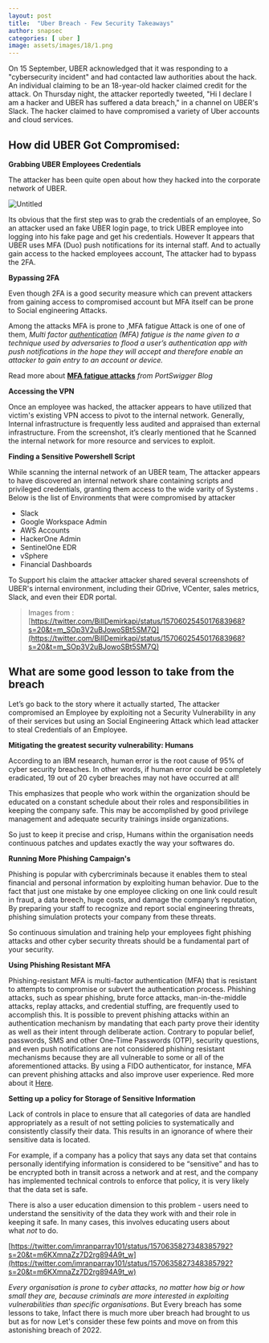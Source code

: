 ```yaml
---
layout: post
title:  "Uber Breach - Few Security Takeaways"
author: snapsec
categories: [ uber ]
image: assets/images/18/1.png
---
```



On 15 September, UBER acknowledged that it was responding to a "cybersecurity incident" and had contacted law authorities about the hack. An individual claiming to be an 18-year-old hacker claimed credit for the attack. On Thursday night, the attacker reportedly tweeted, "Hi I declare I am a hacker and UBER has suffered a data breach," in a channel on UBER's Slack. The hacker claimed to have compromised a variety of Uber accounts and cloud services.

## How did UBER Got Compromised:

**Grabbing UBER Employees Credentials**

The attacker has been quite open about how they hacked into the corporate network of UBER. 

![Untitled](UBER%20HACKE%202%2056281a2e3ea44701bbec356444485683/Untitled.png)

Its obvious that the first step was to grab the credentials of an employee, So an attacker used an fake UBER login page, to trick UBER employee into logging into his fake page and get his credentials. However It appears that UBER uses MFA (Duo) push notifications for its internal staff. And to actually gain access to the hacked employees account, The attacker had to bypass the 2FA.

**Bypassing 2FA**

Even though 2FA is a good security measure which can prevent attackers from gaining access to compromised account but MFA itself can be prone to Social engineering Attacks.  

Among the attacks MFA is prone to ,MFA fatigue Attack is one of one of them, *Multi factor [authentication](https://portswigger.net/daily-swig/authentication) (MFA) fatigue is the name given to a technique used by adversaries to flood a user’s authentication app with push notifications in the hope they will accept and therefore enable an attacker to gain entry to an account or device.*

Read more about **[MFA fatigue attacks](https://portswigger.net/daily-swig/mfa-fatigue-attacks-users-tricked-into-allowing-device-access-due-to-overload-of-push-notifications)** *from PortSwigger Blog*

**Accessing the VPN** 

Once an employee was hacked, the attacker appears to have utilized that victim's existing VPN access to pivot to the internal network. Generally, Internal infrastructure is frequently less audited and appraised than external infrastructure. From the screenshot, it’s clearly mentioned that he Scanned the internal network for more resource and services to exploit.

**Finding a Sensitive Powershell Script**

While scanning the internal network of an UBER team, The attacker appears to have discovered an internal network share containing scripts and privileged credentials, granting them access to the wide varity of Systems . Below is the list of Environments that were compromised by attacker

- Slack
- Google Workspace Admin
- AWS Accounts
- HackerOne Admin
- SentinelOne EDR
- vSphere
- Financial Dashboards

To Support his claim the attacker  attacker shared several screenshots of UBER's internal environment, including their GDrive, VCenter, sales metrics, Slack, and even their EDR portal.

> Images from : [https://twitter.com/BillDemirkapi/status/1570602545017683968?s=20&t=m_SOp3V2uBJowoSBt5SM7Q](https://twitter.com/BillDemirkapi/status/1570602545017683968?s=20&t=m_SOp3V2uBJowoSBt5SM7Q)
> 

## What are some good lesson to take from the breach

Let’s go back to the story where it actually started, The attacker compromised an Employee by exploiting not a Security Vulnerability in any of their services but using an Social Engineering Attack which lead attacker to steal Credentials of an Employee.

**Mitigating the greatest security vulnerability: Humans**

According to an IBM research, human error is the root cause of 95% of cyber security breaches. In other words, if human error could be completely eradicated, 19 out of 20 cyber breaches may not have occurred at all!

This emphasizes that people who work within the organization should be educated on a constant schedule about their roles and responsibilities in keeping the company safe. This may be accomplished by good privilege management and adequate security trainings inside organizations.

So just to keep it precise and crisp, Humans within the organisation needs continuous patches and updates exactly the way your softwares do.

**Running More Phishing Campaign's**

 

Phishing is popular with cybercriminals because it enables them to steal financial and personal information by exploiting human behavior. Due to the fact that just one mistake by one employee clicking on one link could result in fraud, a data breech, huge costs, and damage the company’s reputation, By preparing your staff to recognize and report social engineering threats, phishing simulation protects your company from these threats.

So continuous simulation and training help your employees fight phishing attacks and other cyber security threats should be a fundamental part of your security.

**Using Phishing Resistant MFA**

Phishing-resistant MFA is multi-factor authentication (MFA) that is resistant to attempts to compromise or subvert the authentication process. Phishing attacks, such as spear phishing, brute force attacks, man-in-the-middle attacks, replay attacks, and credential stuffing, are frequently used to accomplish this. It is possible to prevent phishing attacks within an authentication mechanism by mandating that each party prove their identity as well as their intent through deliberate action. Contrary to popular belief, passwords, SMS and other One-Time Passwords (OTP), security questions, and even push notifications are not considered phishing resistant mechanisms because they are all vulnerable to some or all of the aforementioned attacks. By using a FIDO authenticator, for instance, MFA can prevent phishing attacks and also improve user experience. Red more about it [Here](https://blog.hypr.com/what-is-phishing-resistant-mfa).

**Setting up a policy for Storage of Sensitive Information**

Lack of controls in place to ensure that all categories of data are handled appropriately as a result of not setting policies to systematically and consistently classify their data. This results in an ignorance of where their sensitive data is located.

For example, if a company has a policy that says any data set that contains personally identifying information is considered to be “sensitive” and has to be encrypted both in transit across a network and at rest, and the company has implemented technical controls to enforce that policy, it is very likely that the data set is safe.

There is also a user education dimension to this problem - users need to understand the sensitivity of the data they work with and their role in keeping it safe. In many cases, this involves educating users about what *not* to do.

[https://twitter.com/imranparray101/status/1570635827348385792?s=20&t=m6KXmnaZz7D2rg894A9t_w](https://twitter.com/imranparray101/status/1570635827348385792?s=20&t=m6KXmnaZz7D2rg894A9t_w)

*Every organisation is prone to cyber attacks, no matter how big or how small they are, because criminals are more interested in exploiting vulnerabilities than specific organisations*. But Every breach has some lessons to take, Infact there is much more uber breach had brought to us but as for now Let's consider these few points and move on from this astonishing breach of 2022.
